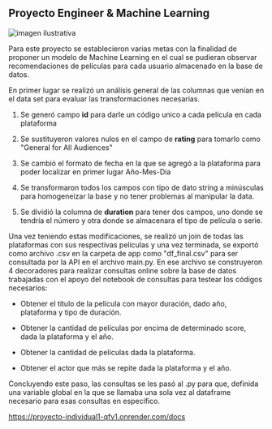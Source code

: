 ## Proyecto Engineer & Machine Learning ##

![imagen ilustrativa](cartoon.avif)

Para este proyecto se establecieron varias metas con la finalidad de proponer un modelo de Machine Learning en el cual se pudieran observar recomendaciones de películas para cada usuario almacenado en la base de datos. 


En primer lugar se realizó un análisis general de las columnas que venían en el data set para evaluar las transformaciones necesarias. 



1) Se generó campo __id__ para darle un código unico a cada película en cada plataforma

2) Se sustituyeron valores nulos en el campo de __rating__ para tomarlo como "General for All Audiences"

3) Se cambió el formato de fecha en la que se agregó a la plataforma para poder localizar en primer lugar Año-Mes-Día 

4) Se transformaron todos los campos con tipo de dato string a minúsculas para homogeneizar la base y no tener problemas al manipular la data. 

5) Se dividió la columna de __duration__ para tener dos campos, uno donde se tendría el número y otra donde se almacenara el tipo de película o serie.




Una vez teniendo estas modificaciones, se realizó un join de todas las plataformas con sus respectivas películas y una vez terminada, se exportó como archivo .csv en la carpeta de app como "df_final.csv" para ser consultada por la API en el archivo main.py. En ese archivo se construyeron 4 decoradores para realizar consultas online sobre la base de datos trabajadas con el apoyo del notebook de consultas para testear los códigos necesarios:

- Obtener el título de la película con mayor duración, dado año, plataforma y tipo de duración.

- Obtener la cantidad de películas por encima de determinado score, dada la plataforma y el año.

- Obtener la cantidad de peliculas dada la plataforma.

- Obtener el actor que más se repite dada la plataforma y el año.


Concluyendo este paso, las consultas se les pasó al .py para que, definida una variable global en la que se llamaba una sola vez al dataframe necesario para esas consultas en específico.








https://proyecto-individual1-qfv1.onrender.com/docs